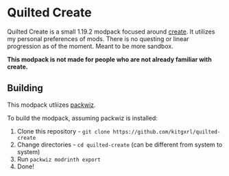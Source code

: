 # Quilted Create

Quilted Create is a small 1.19.2 modpack focused around [create](https://modrinth.com/mod/create-fabric). It utilizes my personal preferences of mods. There is no questing or linear progression as of the moment. Meant to be more sandbox.

**This modpack is not made for people who are not already familiar with create.**

## Building

This modpack utliizes [packwiz](https://github.com/packwiz/packwiz). 

To build the modpack, assuming packwiz is installed:

1. Clone this repository - `git clone https://github.com/kitgxrl/quilted-create`
2. Change directories - `cd quilted-create` (can be different from system to system)
3. Run `packwiz modrinth export`
4. Done!

